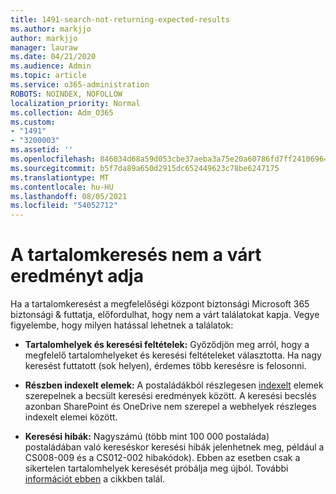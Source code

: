 ```yaml
---
title: 1491-search-not-returning-expected-results
ms.author: markjjo
author: markjjo
manager: lauraw
ms.date: 04/21/2020
ms.audience: Admin
ms.topic: article
ms.service: o365-administration
ROBOTS: NOINDEX, NOFOLLOW
localization_priority: Normal
ms.collection: Adm_O365
ms.custom:
- "1491"
- "3200003"
ms.assetid: ''
ms.openlocfilehash: 846034d68a59d053cbe37aeba3a75e20a60786fd7ff24106964229b1deb77608
ms.sourcegitcommit: b5f7da89a650d2915dc652449623c78be6247175
ms.translationtype: MT
ms.contentlocale: hu-HU
ms.lasthandoff: 08/05/2021
ms.locfileid: "54052712"
---
```

# <a name="content-search-not-returning-expected-results"></a>A tartalomkeresés nem a várt eredményt adja

Ha a tartalomkeresést a megfelelőségi központ biztonsági Microsoft 365 biztonsági & futtatja, előfordulhat, hogy nem a várt találatokat kapja. Vegye figyelembe, hogy milyen hatással lehetnek a találatok:

- **Tartalomhelyek és keresési feltételek:** Győződjön meg arról, hogy a megfelelő tartalomhelyeket és keresési feltételeket választotta. Ha nagy keresést futtatott (sok helyen), érdemes több keresésre is felosonni.

- **Részben indexelt elemek:** A postaládákból részlegesen  [indexelt](https://docs.microsoft.com/microsoft-365/compliance/partially-indexed-items-in-content-search) elemek szerepelnek a becsült keresési eredmények között. A keresési becslés azonban SharePoint és OneDrive nem szerepel a webhelyek részleges indexelt elemei között.

- **Keresési hibák:** Nagyszámú (több mint 100 000 postaláda) postaládában való kereséskor keresési hibák jelenhetnek meg, például a CS008-009 és a CS012-002 hibakódok). Ebben az esetben csak a sikertelen tartalomhelyek keresését próbálja meg újból. További  [információt ebben](https://docs.microsoft.com/microsoft-365/compliance/retry-failed-content-search) a cikkben talál.
